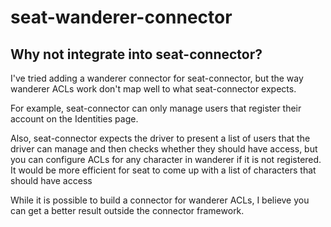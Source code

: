 # seat-wanderer-connector

## Why not integrate into seat-connector?
I've tried adding a wanderer connector for seat-connector, but the way wanderer ACLs work don't map well to what seat-connector expects.

For example, seat-connector can only manage users that register their account on the Identities page.

Also, seat-connector expects the driver to present a list of users that the driver can manage and then checks whether they should have access, but you can configure ACLs for any character in wanderer if it is not registered.
It would be more efficient for seat to come up with a list of characters that should have access

While it is possible to build a connector for wanderer ACLs, I believe you can get a better result outside the connector framework.
